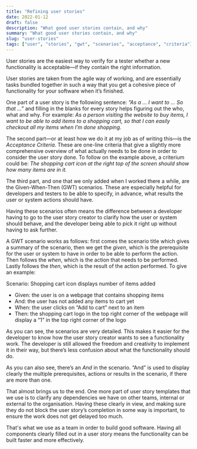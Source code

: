 ```yaml
---
title: "Refining user stories"
date: 2022-01-12
draft: false
description: "What good user stories contain, and why"
summary: "What good user stories contain, and why"
slug: "user-stories"
tags: ["user", "stories", "gwt", "scenarios", "acceptance", "criteria"]
---
```


User stories are the easiest way to verify for a tester whether a new functionality is acceptable—if they contain the right information. 

User stories are taken from the agile way of working, and are essentially tasks bundled together in such a way that you get a cohesive piece of functionality for your software when it’s finished.

One part of a user story is the following sentence: *”As a … I want to … So that …”* and filling in the blanks for every story helps figuring out the who, what and why. For example: *As a person visiting the website to buy items, I want to be able to add items to a shopping cart, so that I can easily checkout all my items when I’m done shopping.*

The second part—or at least how we do it at my job as of writing this—is the *Acceptance Criteria*. These are one-line criteria that give a slightly more comprehensive overview of what actually needs to be done in order to consider the user story done. To follow on the example above, a criterium could be: *The shopping cart icon at the right top of the screen should show how many items are in it.*

The third part, and one that we only added when I worked there a while, are the Given-When-Then (GWT) scenarios. These are especially helpful for developers and testers to be able to specify, in advance, what results the user or system actions should have.

Having these scenarios often means the difference between a developer having to go to the user story creator to clarify how the user or system should behave, and the developer being able to pick it right up without having to ask further.

A GWT scenario works as follows: first comes the scenario title which gives a summary of the scenario, then we get the *given*, which is the prerequisite for the user or system to have in order to be able to perform the action. Then follows the *when*, which is the action that needs to be performed. Lastly follows the *then*, which is the result of the action performed. To give an example:

Scenario: Shopping cart icon displays number of items added

- Given: the user is on a webpage that contains shopping items
- And: the user has not added any items to cart yet
- When: the user clicks on “Add to cart” next to an item
- Then: the shopping cart logo in the top right corner of the webpage will display a “1”  in the top right corner of the logo

As you can see, the scenarios are very detailed. This makes it easier for the developer to know how the user story creator wants to see a functionality work. The developer is still allowed the freedom and creativity to implement it in their way, but there’s less confusion about what the functionality should do.

As you can also see, there’s an *And* in the scenario. “And” is used to display clearly the multiple prerequisites, actions or results in the scenario, if there are more than one.

That almost brings us to the end. One more part of user story templates that we use is to clarify any dependencies we have on other teams, internal or external to the organisation. Having these clearly in view, and making sure they do not block the user story’s completion in some way is important, to ensure the work does not get delayed too much.

That's what we use as a team in order to build good software. Having all components clearly filled out in a user story means the functionality can be built faster and more effectively.
